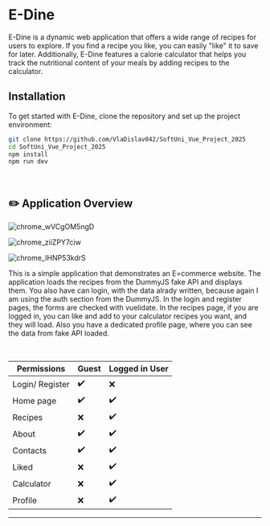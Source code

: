 # E-Dine

E-Dine is a dynamic web application that offers a wide range of recipes for users to explore. If you find a recipe you like, you can easily "like" it to save for later. Additionally, E-Dine features a calorie calculator that helps you track the nutritional content of your meals by adding recipes to the calculator.

## Installation

To get started with E-Dine, clone the repository and set up the project environment:

```bash
git clone https://github.com/VlaDislav042/SoftUni_Vue_Project_2025
cd SoftUni_Vue_Project_2025
npm install
npm run dev
 ```
 
 <br/>
 
 
## :pencil2: Application Overview
![chrome_wVCgOM5ngD](https://github.com/user-attachments/assets/fd1d7a63-d7ef-423e-8293-7b8e721718bd)
 <br/>

![chrome_ziiZPY7ciw](https://github.com/user-attachments/assets/96c01eef-81bb-4f69-b274-5c9326e7cd7b)
 <br/>

![chrome_IHNP53kdrS](https://github.com/user-attachments/assets/0489a623-ca02-453e-b960-a86ccfa45ea6)
 <br/>

This is a simple application that demonstrates an E=commerce website. The application loads the recipes from the DummyJS fake API and displays them. You also have can login, with the data alrady written, because again I am using the auth section from the DummyJS. In the login and register pages, the forms are checked with vuelidate. In the recipes page, if you are logged in, you can like and add to your calculator recipes you want, and they will load. Also you have a dedicated profile page, where you can see the data from fake API loaded.

<br/>

| **Permissions** | Guest  | Logged in User |
| --------------- | -----  | -------------- |
| Login/ Register | ✔️     | ❌            |
| Home page       | ✔️     | ✔️            |  
| Recipes         | ❌     | ✔️            |  
| About           | ✔️     | ✔️            |  
| Contacts        | ✔️     | ✔️            |   
| Liked           | ❌     | ✔️            | 
| Calculator      | ❌     | ✔️            |  
| Profile         | ❌     | ✔️            | 
_____________________________________________

